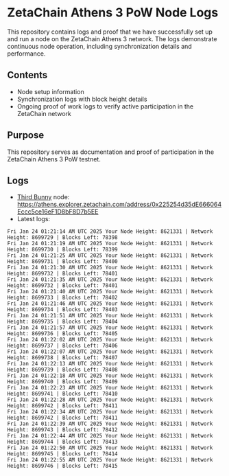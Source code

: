 # ZetaChain Athens 3 PoW Node Logs
This repository contains logs and proof that we have successfully set up and run a node on the ZetaChain Athens 3 network. The logs demonstrate continuous node operation, including synchronization details and performance.

## Contents
- Node setup information
- Synchronization logs with block height details
- Ongoing proof of work logs to verify active participation in the ZetaChain network

## Purpose
This repository serves as documentation and proof of participation in the ZetaChain Athens 3 PoW testnet.

## Logs

- [Third Bunny](https://thirdbunny.xyz/) node: https://athens.explorer.zetachain.com/address/0x225254d35dE666064Eccc5ce16eF1D8bF8D7b5EE
- Latest logs:
```
Fri Jan 24 01:21:14 AM UTC 2025 Your Node Height: 8621331 | Network Height: 8699729 | Blocks Left: 78398
Fri Jan 24 01:21:19 AM UTC 2025 Your Node Height: 8621331 | Network Height: 8699730 | Blocks Left: 78399
Fri Jan 24 01:21:25 AM UTC 2025 Your Node Height: 8621331 | Network Height: 8699731 | Blocks Left: 78400
Fri Jan 24 01:21:30 AM UTC 2025 Your Node Height: 8621331 | Network Height: 8699732 | Blocks Left: 78401
Fri Jan 24 01:21:35 AM UTC 2025 Your Node Height: 8621331 | Network Height: 8699732 | Blocks Left: 78401
Fri Jan 24 01:21:40 AM UTC 2025 Your Node Height: 8621331 | Network Height: 8699733 | Blocks Left: 78402
Fri Jan 24 01:21:46 AM UTC 2025 Your Node Height: 8621331 | Network Height: 8699734 | Blocks Left: 78403
Fri Jan 24 01:21:51 AM UTC 2025 Your Node Height: 8621331 | Network Height: 8699735 | Blocks Left: 78404
Fri Jan 24 01:21:57 AM UTC 2025 Your Node Height: 8621331 | Network Height: 8699736 | Blocks Left: 78405
Fri Jan 24 01:22:02 AM UTC 2025 Your Node Height: 8621331 | Network Height: 8699737 | Blocks Left: 78406
Fri Jan 24 01:22:07 AM UTC 2025 Your Node Height: 8621331 | Network Height: 8699738 | Blocks Left: 78407
Fri Jan 24 01:22:13 AM UTC 2025 Your Node Height: 8621331 | Network Height: 8699739 | Blocks Left: 78408
Fri Jan 24 01:22:18 AM UTC 2025 Your Node Height: 8621331 | Network Height: 8699740 | Blocks Left: 78409
Fri Jan 24 01:22:23 AM UTC 2025 Your Node Height: 8621331 | Network Height: 8699741 | Blocks Left: 78410
Fri Jan 24 01:22:28 AM UTC 2025 Your Node Height: 8621331 | Network Height: 8699742 | Blocks Left: 78411
Fri Jan 24 01:22:34 AM UTC 2025 Your Node Height: 8621331 | Network Height: 8699742 | Blocks Left: 78411
Fri Jan 24 01:22:39 AM UTC 2025 Your Node Height: 8621331 | Network Height: 8699743 | Blocks Left: 78412
Fri Jan 24 01:22:44 AM UTC 2025 Your Node Height: 8621331 | Network Height: 8699744 | Blocks Left: 78413
Fri Jan 24 01:22:50 AM UTC 2025 Your Node Height: 8621331 | Network Height: 8699745 | Blocks Left: 78414
Fri Jan 24 01:22:55 AM UTC 2025 Your Node Height: 8621331 | Network Height: 8699746 | Blocks Left: 78415
```
